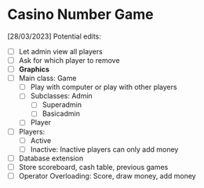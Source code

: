 # Casino Number Game

[28/03/2023] Potential edits: 
- [ ] Let admin view all players
- [ ] Ask for which player to remove
- [ ] **Graphics**
- [ ] Main class: Game
  - [ ] Play with computer or play with other players
  - [ ] Subclasses: Admin
    - [ ] Superadmin
    - [ ] Basicadmin
  - [ ] Player
- [ ] Players: 
  - [ ] Active
  - [ ] Inactive: Inactive players can only add money
- [ ] Database extension 
- [ ] Store scoreboard, cash table, previous games
- [ ] Operator Overloading: Score, draw money, add money
